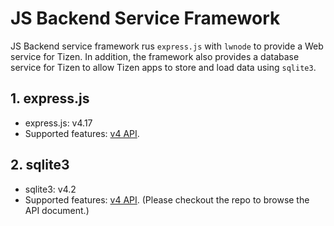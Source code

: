 # JS Backend Service Framework

JS Backend service framework rus `express.js` with `lwnode` to provide a Web service for Tizen. In addition, the framework also provides a database service for Tizen to allow Tizen apps to store and load data using `sqlite3`.

## 1. express.js

* express.js: v4.17
* Supported features: [v4 API](https://expressjs.com/en/4x/api.html).

## 2. sqlite3
* sqlite3: v4.2
* Supported features: [v4 API](https://github.sec.samsung.net/lws/sqlite3-service/tree/release/docs). (Please checkout the repo to browse the API document.)
